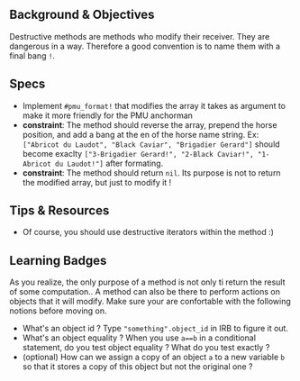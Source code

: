 ## Background & Objectives
Destructive methods are methods who modify their receiver. They are dangerous in a way. Therefore a good convention is to name them with a final bang `!`.

## Specs
- Implement `#pmu_format!` that modifies the array it takes as argument to make it more friendly for the PMU anchorman
- **constraint**: The method should reverse the array, prepend the horse position, and add a bang at the en of the horse name string. Ex: `["Abricot du Laudot", "Black Caviar", "Brigadier Gerard"]` should become exaclty `["3-Brigadier Gerard!", "2-Black Caviar!", "1-Abricot du Laudot!"]` after formating.
- **constraint**: The method should return `nil`. Its purpose is not to return the modified array, but just to modify it !

## Tips & Resources
- Of course, you should use destructive iterators within the method :)

## Learning Badges
As you realize, the only purpose of a method is not only ti return the result of some computation.. A method can also be there to perform actions on objects that it will modify. Make sure your are confortable with the following notions before moving on.
- What's an object id ? Type `"something".object_id` in IRB to figure it out.
- What's an object equality ? When you use `a==b` in a conditional statement, do you test object equality ? What do you test exactly ?
- (optional) How can we assign a copy of an object `a` to a new variable `b` so that it stores a copy of this object but not the original one ? 

